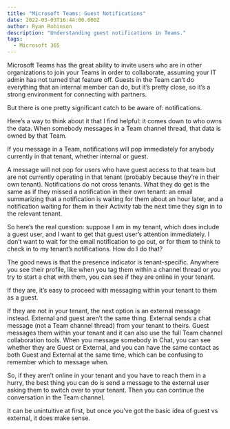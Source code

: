 ```yaml
---
title: "Microsoft Teams: Guest Notifications"
date: 2022-03-03T16:44:00.000Z
author: Ryan Robinson
description: "Understanding guest notifications in Teams."
tags:
  - Microsoft 365
---
```


Microsoft Teams has the great ability to invite users who are in other organizations to join your Teams in order to collaborate, assuming your IT admin has not turned that feature off. Guests in the Team can’t do everything that an internal member can do, but it’s pretty close, so it’s a strong environment for connecting with partners.

But there is one pretty significant catch to be aware of: notifications.

Here’s a way to think about it that I find helpful: it comes down to who owns the data. When somebody messages in a Team channel thread, that data is owned by that Team.

If you message in a Team, notifications will pop immediately for anybody currently in that tenant, whether internal or guest.

A message will not pop for users who have guest access to that team but are not currently operating in that tenant (probably because they’re in their own tenant). Notifications do not cross tenants. What they do get is the same as if they missed a notification in their own tenant: an email summarizing that a notification is waiting for them about an hour later, and a notification waiting for them in their Activity tab the next time they sign in to the relevant tenant.

So here’s the real question: suppose I am in my tenant, which does include a guest user, and I want to get that guest user’s attention immediately. I don’t want to wait for the email notification to go out, or for them to think to check in to my tenant’s notifications. How do I do that?

The good news is that the presence indicator is tenant-specific. Anywhere you see their profile, like when you tag them within a channel thread or you try to start a chat with them, you can see if they are online in your tenant.

If they are, it’s easy to proceed with messaging within your tenant to them as a guest.

If they are not in your tenant, the next option is an external message instead. External and guest aren’t the same thing. External sends a chat message (not a Team channel thread) from your tenant to theirs. Guest messages them within your tenant and it can also use the full Team channel collaboration tools. When you message somebody in Chat, you can see whether they are Guest or External, and you can have the same contact as both Guest and External at the same time, which can be confusing to remember which to message when.

So, if they aren’t online in your tenant and you have to reach them in a hurry, the best thing you can do is send a message to the external user asking them to switch over to your tenant. Then you can continue the conversation in the Team channel.

It can be unintuitive at first, but once you’ve got the basic idea of guest vs external, it does make sense.
